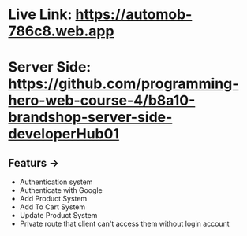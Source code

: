# Live Link: https://automob-786c8.web.app

# Server Side: https://github.com/programming-hero-web-course-4/b8a10-brandshop-server-side-developerHub01

## Featurs ->

- Authentication system
- Authenticate with Google
- Add Product System
- Add To Cart System
- Update Product System
- Private route that client can't access them without login account
